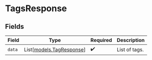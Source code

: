# TagsResponse


## Fields

| Field                                                | Type                                                 | Required                                             | Description                                          |
| ---------------------------------------------------- | ---------------------------------------------------- | ---------------------------------------------------- | ---------------------------------------------------- |
| `data`                                               | List[[models.TagResponse](../models/tagresponse.md)] | :heavy_check_mark:                                   | List of tags.                                        |